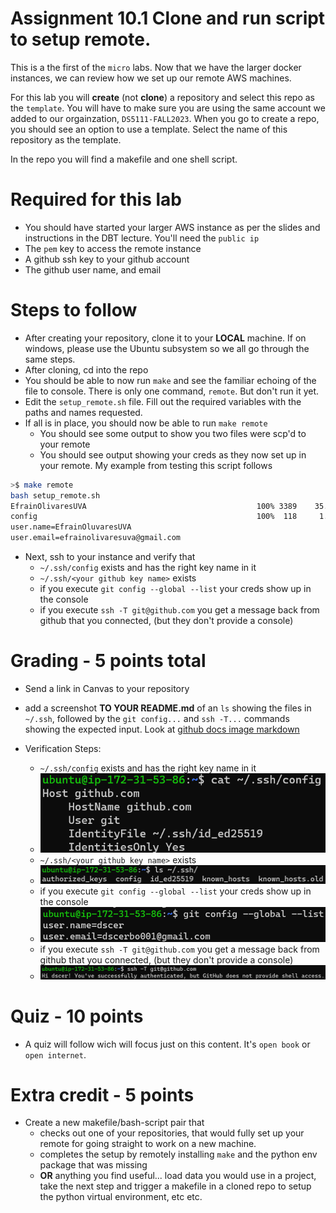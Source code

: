 # Assignment 10.1 Clone and run script to setup remote.

This is a the first of the `micro` labs.  Now that we have the larger docker instances, we can review how we set up our remote AWS machines.

For this lab you will **create** (not **clone**) a repository and select this repo as the `template`.  You will have to make sure you are using the same account we added to our orgainzation, `DS5111-FALL2023`.  When you go to create a repo, you should see an option to use a template.  Select the name of this repository as the template.

In the repo you will find a makefile and one shell script.

# Required for this lab
* You should have started your larger AWS instance as per the slides and instructions in the DBT lecture.  You'll need the `public ip`
* The `pem` key to access the remote instance
* A github ssh key to your github account
* The github user name, and email

# Steps to follow
* After creating your repository, clone it to your **LOCAL** machine.  If on windows, please use the Ubuntu subsystem so we all go through the same steps.
* After cloning, cd into the repo
* You should be able to now run `make` and see the familiar echoing of the file to console.  There is only one command, `remote`.  But don't run it yet.
* Edit the `setup_remote.sh` file.  Fill out the required variables with the paths and names requested.
* If all is in place, you should now be able to run `make remote`
    - You should see some output to show you two files were scp'd to your remote
    - You should see output showing your creds as they now set up in your remote.  My example from testing this script follows
```bash
>$ make remote
bash setup_remote.sh
EfrainOlivaresUVA                                      100% 3389    35.4KB/s   00:00
config                                                 100%  118     1.3KB/s   00:00
user.name=EfrainOluvaresUVA
user.email=efrainolivaresuva@gmail.com
```
* Next, ssh to your instance and verify that
    - `~/.ssh/config` exists and has the right key name in it
    - `~/.ssh/<your github key name>` exists
    - if you execute `git config --global --list` your creds show up in the console
    - if you execute `ssh -T git@github.com` you get a message back from github that you connected, (but they don't provide a console)
 
# Grading - 5 points total
* Send a link in Canvas to your repository
* add a screenshot **TO YOUR README.md** of an `ls` showing the files in `~/.ssh`, followed by the `git config...` and `ssh -T...` commands showing the expected input.  Look at [github docs image markdown](https://docs.github.com/en/get-started/writing-on-github/getting-started-with-writing-and-formatting-on-github/basic-writing-and-formatting-syntax#images)

* Verification Steps:
    - `~/.ssh/config` exists and has the right key name in it
    - ![](/imgs/Screenshot_2023-11-20_110725.png)
    - `~/.ssh/<your github key name>` exists
    - ![](/imgs/Screenshot_2023-11-20_110756.png)
    - if you execute `git config --global --list` your creds show up in the console
    - ![](/imgs/Screenshot_2023-11-20_110834.png)
    - if you execute `ssh -T git@github.com` you get a message back from github that you connected, (but they don't provide a console)
    - ![](/imgs/Screenshot_2023-11-20_110917.png)

# Quiz - 10 points
* A quiz will follow wich will focus just on this content.  It's `open book` or `open internet`.

# Extra credit - 5 points
* Create a new makefile/bash-script pair that
    - checks out one of your repositories, that would fully set up your remote for going straight to work on a new machine.
    - completes the setup by remotely installing `make` and the python env package that was missing
    - **OR** anything you find useful... load data you would use in a project, take the next step and trigger a makefile in a cloned repo to setup the python virtual environment, etc etc.
